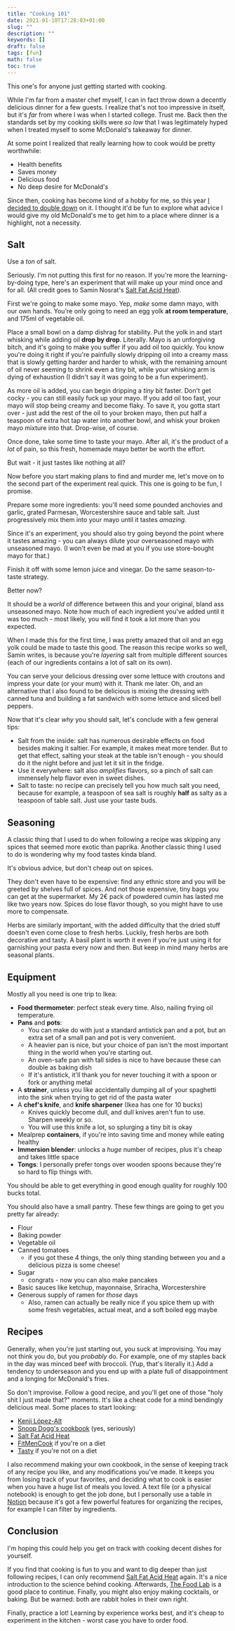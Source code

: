 ```yaml
---
title: "Cooking 101"
date: 2021-01-10T17:28:03+01:00
slug: ""
description: ""
keywords: []
draft: false
tags: [fun]
math: false
toc: true
---
```


This one's for anyone just getting started with cooking. 

While I'm far from a master chef myself, I can in fact throw down a decently delicious dinner for a few guests. I realize that's not too impressive in itself, but it's *far* from where I was when I started college. Trust me. Back then the standards set by my cooking skills were *so low* that I was legitimately hyped when I treated myself to some McDonald's takeaway for dinner. 

At some point I realized that really learning how to cook would be pretty worthwhile:

* Health benefits
* Saves money
* Delicious food
* No deep desire for McDonald's

Since then, cooking has become kind of a hobby for me, so this year [I decided to double down](../newyear21/) on it. I thought it'd be fun to explore what advice I would give my old McDonald's me to get him to a place where dinner is a highlight, not a necessity.


## Salt

Use a *ton* of salt.

Seriously. I'm not putting this first for no reason. If you're more the learning-by-doing type, here's an experiment that will make up your mind once and for all. (All credit goes to Samin Nosrat's [Salt Fat Acid Heat](https://www.saltfatacidheat.com/)).

First we're going to make some mayo. Yep, *make* some damn mayo, with our own hands. You're only going to need an egg yolk **at room temperature**, and 175ml of vegetable oil.

Place a small bowl on a damp dishrag for stability. Put the yolk in and start whisking while adding oil **drop by drop**. Literally. Mayo is an unforgiving bitch, and it's going to make you suffer if you add oil too quickly. You know you're doing it right if you're painfully slowly dripping oil into a creamy mass that is  slowly getting harder and harder to whisk, with the remaining amount of oil never seeming to shrink even a tiny bit, while your whisking arm is dying of exhaustion (I didn't say it was going to be a fun experiment).

As more oil is added, you can begin dripping a *tiny* bit faster. Don't get cocky - you can still easily fuck up your mayo. If you add oil too fast, your mayo will stop being creamy and become flaky. To save it, you gotta start over - just add the rest of the oil to your broken mayo, then put half a teaspoon of extra hot tap water into another bowl, and whisk your broken mayo mixture into that. Drop-wise, of course.

Once done, take some time to taste your mayo. After all, it's the product of a *lot* of pain, so this fresh, homemade mayo better be worth the effort. 

But wait - it just tastes like nothing at all?

Now before you start making plans to find and murder me, let's move on to the second part of the experiment real quick. This one is going to be fun, I promise.

Prepare some more ingredients: you'll need some pounded anchovies and garlic, grated Parmesan, Worcestershire sauce and table salt. Just progressively mix them into your mayo until it tastes *amazing*. 

Since it's an experiment, you should also try going beyond the point where it tastes amazing - you can always dilute your overseasoned mayo with unseasoned mayo. (I won't even be mad at you if you use store-bought mayo for that.) 

Finish it off with some lemon juice and vinegar. Do the same season-to-taste strategy. 

Better now?

It should be a *world* of difference between this and your original, bland ass unseasoned mayo. Note how much of each ingredient you've added until it was too much - most likely, you will find it took a lot more than you expected.

When I made this for the first time, I was pretty amazed that oil and an egg yolk could be made to taste this good. The reason this recipe works so well, Samin writes, is because you're *layering* salt from multiple different sources (each of our ingredients contains a lot of salt on its own).

You can serve your delicious dressing over some lettuce with croutons and impress your date (or your mum) with it. Thank me later. Oh, and an alternative that I also found to be delicious is mixing the dressing with canned tuna and building a fat sandwich with some lettuce and sliced bell peppers.

Now that it's clear *why* you should salt, let's conclude with a few general tips:

* Salt from the inside: salt has numerous desirable effects on food besides making it saltier. For example, it makes meat more tender. But to get that effect, salting your steak at the table isn't enough - you should do it the night before and just let it sit in the fridge.
* Use it everywhere: salt also *amplifies* flavors, so a pinch of salt can immensely help flavor even in sweet dishes.
* Salt to taste: no recipe can precisely tell you how much salt you need, because for example, a teaspoon of sea salt is roughly **half** as salty as a teaspoon of table salt. Just use your taste buds. 


## Seasoning 

A classic thing that I used to do when following a recipe was skipping any spices that seemed more exotic than paprika. Another classic thing I used to do is wondering why my food tastes kinda bland.

It's obvious advice, but don't cheap out on spices.

They don't even have to be expensive: find any ethnic store and you will be greeted by shelves full of spices. And not those expensive, tiny bags you can get at the supermarket. My 2€ pack of powdered cumin has lasted me like two years now. Spices do lose flavor though, so you might have to use more to compensate.

Herbs are similarly important, with the added difficulty that the dried stuff doesn't even come close to fresh herbs. Luckily, fresh herbs are both decorative and tasty. A basil plant is worth it even if you're just using it for garnishing your pasta every now and then. But keep in mind many herbs are seasonal plants. 

## Equipment

Mostly all you need is one trip to Ikea:

* **Food thermometer**: perfect steak every time. Also, nailing frying oil temperature.
* **Pans** and **pots**: 
  * You can make do with just a standard antistick pan and a pot, but an extra set of a small pan and pot is very convenient.
  * A heavier pan is nice, but your choice of pan isn't the most important thing in the world when you're starting out. 
  * An oven-safe pan with tall sides is nice to have because these can double as baking dish
  * If it's antistick, it'll thank you for never touching it with a spoon or fork or anything metal
* A **strainer**, unless you like accidentally dumping all of your spaghetti into the sink when trying to get rid of the pasta water
* A **chef's knife**, and **knife sharpener** (Ikea has one for 10 bucks)
  * Knives quickly become dull, and dull knives aren't fun to use. Sharpen weekly or so.
  * You will use this knife a lot, so splurging a tiny bit is okay
* Mealprep **containers**, if you're into saving time and money while eating healthy
* **Immersion blender**: unlocks a *huge* number of recipes, plus it's cheap and takes little space
* **Tongs**: I personally prefer tongs over wooden spoons because they're so hard to flip things with.

You should be able to get everything in good enough quality for roughly 100 bucks total.

You should also have a small pantry. These few things are going to get you pretty far already:

* Flour
* Baking powder
* Vegetable oil
* Canned tomatoes
  * if you got these 4 things, the only thing standing between you and a delicious pizza is some cheese!
* Sugar
  * congrats - now you can also make pancakes
* Basic sauces like ketchup, mayonnaise, Sriracha, Worcestershire
* Generous supply of ramen for *those* days
  * Also, ramen can actually be really nice if you spice them up with some fresh vegetables, actual meat, and a soft boiled egg maybe



## Recipes

Generally, when you're just starting out, you suck at improvising. You may not think you do, but you *probably* do. For example, one of my staples back in the day was minced beef with broccoli. (Yup, that's literally it.) Add a tendency to underseason and you end up with a plate full of disappointment and a longing for McDonald's fries.

So don't improvise. Follow a good recipe, and you'll get one of those "holy shit I just made that?" moments. It's like a cheat code for a mind bendingly delicious meal. Some places to start looking:

* [Kenji López-Alt](https://www.youtube.com/c/JKenjiLopezAlt/featured)
* [Snoop Dogg's cookbook](https://www.amazon.com/Crook-Cook-Platinum-Recipes-Kitchen/dp/1452179611) (yes, seriously)
* [Salt Fat Acid Heat](https://www.saltfatacidheat.com/)
* [FitMenCook](https://fitmencook.com/) if you're on a diet
* [Tasty](https://tasty.co/) if you're not on a diet

I also recommend making your own cookbook, in the sense of keeping track of any recipe you like, and any modifications you've made. It keeps you from losing track of your favorites, and deciding what to cook is easier when you have a huge list of meals you loved. A text file (or a physical notebook) is enough to get the job done, but I personally use a table in [Notion](https://www.notion.so/) because it's got a few powerful features for organizing the recipes, for example I can filter by ingredients.


## Conclusion

I'm hoping this could help you get on track with cooking decent dishes for yourself.

If you find that cooking is fun to you and want to dig deeper than just following recipes, I can only recommend [Salt Fat Acid Heat](https://www.saltfatacidheat.com/) again. It's a nice introduction to the science behind cooking. Afterwards, [The Food Lab](https://www.amazon.com/Food-Lab-Cooking-Through-Science/dp/0393081087) is a good place to continue. Finally, you might also enjoy making cocktails, or baking. But be warned: both are rabbit holes in their own right.

Finally, practice a lot! Learning by experience works best, and it's cheap to experiment in the kitchen - worst case you have to order food.

